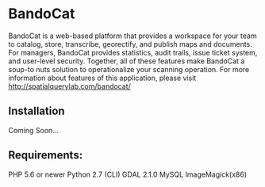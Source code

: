 # BandoCat
BandoCat is a web-based platform that provides a workspace for your team to catalog, store, transcribe, georectify, and publish maps and documents. For managers, BandoCat provides statistics, audit trails, issue ticket system, and user-level security. Together, all of these features make BandoCat a soup-to nuts solution to operationalize your scanning operation.
For more information about features of this application, please visit http://spatialquerylab.com/bandocat/

## Installation

Coming Soon...

## Requirements:
PHP 5.6 or newer
Python 2.7 (CLI)
GDAL 2.1.0
MySQL
ImageMagick(x86)
